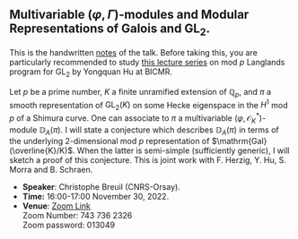 <head>
    <script src="https://cdn.mathjax.org/mathjax/latest/MathJax.js?config=TeX-AMS-MML_HTMLorMML" type="text/javascript"></script>
    <script type="text/x-mathjax-config">
        MathJax.Hub.Config({
            tex2jax: {
            skipTags: ['script', 'noscript', 'style', 'textarea', 'pre'],
            inlineMath: [['$','$']]
            }
        });
    </script>
</head>

## Multivariable $(\varphi,\Gamma)$-modules and Modular Representations of Galois and $\mathrm{GL}_{2}$.

This is the handwritten [notes](././Breuil.pdf) of the talk. Before taking this, you are particularly recommended to study [this lecture series](./ModpLL2022/ModpLL2022.md) on mod $p$ Langlands program for $\mathrm{GL}_2$ by Yongquan Hu at BICMR.

Let $p$ be a prime number, $K$ a finite unramified extension of $\mathbb{Q}_p$, and $\pi$ a smooth representation of $\mathrm{GL}_2(K)$ on some Hecke eigenspace in the $H^1$ mod $p$ of a Shimura curve. One can associate to $\pi$ a multivariable $(\varphi, \mathcal{O}_K^*)$-module $\mathbb{D}_A(\pi)$. I will state a conjecture which describes $\mathbb{D}_A(\pi)$ in terms of the underlying 2-dimensional mod $p$ representation of $\mathrm{Gal}(\overline{K}/K)$. When the latter is semi-simple (sufficiently generic), I will sketch a proof of this conjecture. This is joint work with F. Herzig, Y. Hu, S. Morra and B. Schraen.

- **Speaker**: Christophe Breuil (CNRS-Orsay). 
- **Time:** 16:00-17:00 November 30, 2022.
- **Venue**: [Zoom Link](https://zoom.us/j/7437362326?pwd=UXd3RzBiUWZNK2Vhdm05R0c5VlJEUT09) <br/>
Zoom Number: 743 736 2326 <br/>
Zoom password: 013049



